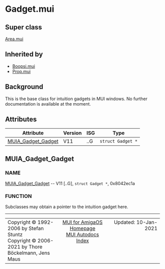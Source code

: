 # Gadget.mui
## Super class
[Area.mui](MUI_Area.md)
## Inherited by
* [Boopsi.mui](MUI_Boopsi.md)
* [Prop.mui](MUI_Prop.md)
## Background
This is the base class for intuition gadgets in MUI windows.
No further documentation is available at the moment.
## Attributes
Attribute|Version|ISG|Type
---------|-------|---|----
[MUIA_Gadget_Gadget](MUI_Gadget.md/#MUIA_Gadget_Gadget)|V11|..G|`struct Gadget *`

## MUIA_Gadget_Gadget
### NAME
[MUIA_Gadget_Gadget](MUI_Gadget.md/#MUIA_Gadget_Gadget) -- V11 [..G], `struct Gadget *`, 0x8042ec1a

### FUNCTION
Subclasses may obtain a pointer to the intuition gadget here.

----
<table class='compact' style='border: none; border-spacing: 0px; margin: 0px' width='100%'>
<tr>
<td style='text-align: left; vertical-align: top' width='33%'>Copyright &copy 1992-2006 by Stefan Stuntz<br>Copyright &copy 2006-2021 by Thore B&ouml;ckelmann, Jens Maus</TD>
<td style='text-align: center; vertical-align: top' width='33%'>
<a href=https://github.com/amiga-mui/muidev>MUI for AmigaOS Homepage</a><br>
<a href=https://github.com/amiga-mui/muidev/blob/master/autodocs/autodocs.md>MUI Autodocs Index</a>
</td>
<td style='text-align: right; vertical-align: top' width='33%'>Updated: 10-Jan-2021</td>
</tr>
</table>

